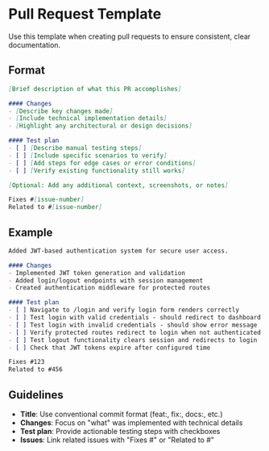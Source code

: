 # Pull Request Template

Use this template when creating pull requests to ensure consistent, clear documentation.

## Format

```markdown
[Brief description of what this PR accomplishes]

#### Changes
- [Describe key changes made]
- [Include technical implementation details]
- [Highlight any architectural or design decisions]

#### Test plan
- [ ] [Describe manual testing steps]
- [ ] [Include specific scenarios to verify]
- [ ] [Add steps for edge cases or error conditions]
- [ ] [Verify existing functionality still works]

[Optional: Add any additional context, screenshots, or notes]

Fixes #[issue-number]
Related to #[issue-number]
```

## Example

```markdown
Added JWT-based authentication system for secure user access.

#### Changes
- Implemented JWT token generation and validation
- Added login/logout endpoints with session management
- Created authentication middleware for protected routes

#### Test plan
- [ ] Navigate to /login and verify login form renders correctly
- [ ] Test login with valid credentials - should redirect to dashboard
- [ ] Test login with invalid credentials - should show error message
- [ ] Verify protected routes redirect to login when not authenticated
- [ ] Test logout functionality clears session and redirects to login
- [ ] Check that JWT tokens expire after configured time

Fixes #123
Related to #456
```

## Guidelines

- **Title**: Use conventional commit format (feat:, fix:, docs:, etc.)
- **Changes**: Focus on "what" was implemented with technical details
- **Test plan**: Provide actionable testing steps with checkboxes
- **Issues**: Link related issues with "Fixes #" or "Related to #"
